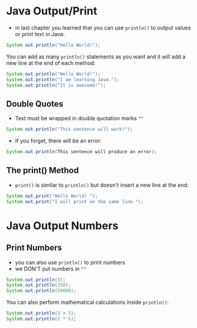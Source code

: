 # Java Output/Print

- in last chapter you learned that you can use `println()` to output values or print text in Java:
```java
System.out.println("Hello World!");
```

You can add as many `println()` statements as you want and it will add a new line at the end of each method:

```java
System.out.println("Hello World!");
System.out.println("I am learning Java.");
System.out.println("It is awesome!");
```

## Double Quotes

- Text must be wrapped in double quotation marks `""`

```java
System.out.println("This sentence will work!");
```

- If you forget, there will be an error:

```java
System.out.println(This sentence will produce an error);
```

## The print() Method

- `print()` is similar to `println()` but doesn't insert a new line at the end:

```java
System.out.print("Hello World! ");
System.out.print("I will print on the same line.");
```

# Java Output Numbers

## Print Numbers

- you can also use `println()` to print numbers
- we DON'T put numbers in `""`

```java
System.out.println(3);
System.out.println(358);
System.out.println(50000);
```

You can also perform mathematical calculations inside `println()`:

```java
System.out.println(3 + 3);
System.out.println(2 * 5);
```


